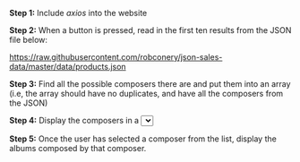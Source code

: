 **Step 1:** Include _axios_ into the website

**Step 2:** When a button is pressed, read in the first ten results from the JSON file below:

 https://raw.githubusercontent.com/robconery/json-sales-data/master/data/products.json

**Step 3:** Find all the possible composers there are and put them into an array (i.e, the array should have no duplicates, and have all the composers from the JSON)

**Step 4:** Display the composers in a <select> dropdown, and allow the user to select a composer from the list

**Step 5:** Once the user has selected a composer from the list, display the albums composed by that composer.